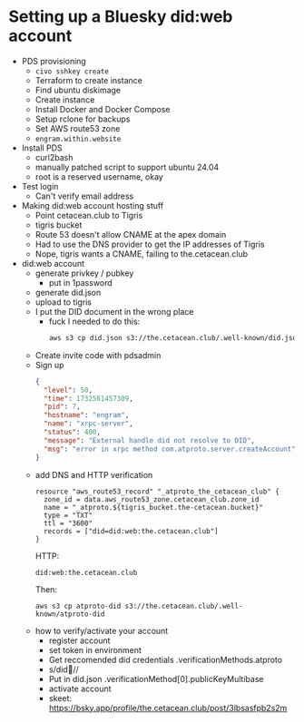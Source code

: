 # Setting up a Bluesky did:web account

- PDS provisioning
  - `civo sshkey create`
  - Terraform to create instance
  - Find ubuntu diskimage
  - Create instance
  - Install Docker and Docker Compose
  - Setup rclone for backups
  - Set AWS route53 zone
  - `engram.within.website`
- Install PDS
  - curl2bash
  - manually patched script to support ubuntu 24.04
  - root is a reserved username, okay
- Test login
  - Can't verify email address
- Making did:web account hosting stuff
  - Point cetacean.club to Tigris
  - tigris bucket
  - Route 53 doesn't allow CNAME at the apex domain
  - Had to use the DNS provider to get the IP addresses of Tigris
  - Nope, tigris wants a CNAME, failing to the.cetacean.club
- did:web account
  - generate privkey / pubkey
    - put in 1password
  - generate did.json
  - upload to tigris
  - I put the DID document in the wrong place
    - fuck I needed to do this:
      ```sh
      aws s3 cp did.json s3://the.cetacean.club/.well-known/did.json
      ```
  - Create invite code with pdsadmin
  - Sign up
    ```json
    {
      "level": 50,
      "time": 1732561457309,
      "pid": 7,
      "hostname": "engram",
      "name": "xrpc-server",
      "status": 400,
      "message": "External handle did not resolve to DID",
      "msg": "error in xrpc method com.atproto.server.createAccount"
    }
    ```
  - add DNS and HTTP verification
    ```hcl
    resource "aws_route53_record" "_atproto_the_cetacean_club" {
      zone_id = data.aws_route53_zone.cetacean_club.zone_id
      name = "_atproto.${tigris_bucket.the-cetacean.bucket}"
      type = "TXT"
      ttl = "3600"
      records = ["did=did:web:the.cetacean.club"]
    }
    ```
    HTTP:
    ```
    did:web:the.cetacean.club
    ```
    Then:
    ```
    aws s3 cp atproto-did s3://the.cetacean.club/.well-known/atproto-did
    ```
  - how to verify/activate your account
    - register account
    - set token in environment
    - Get reccomended did credentials .verificationMethods.atproto
    - s/did:key://
    - Put in did.json .verificationMethod[0].publicKeyMultibase
    - activate account
    - skeet: https://bsky.app/profile/the.cetacean.club/post/3lbsasfpb2s2m
